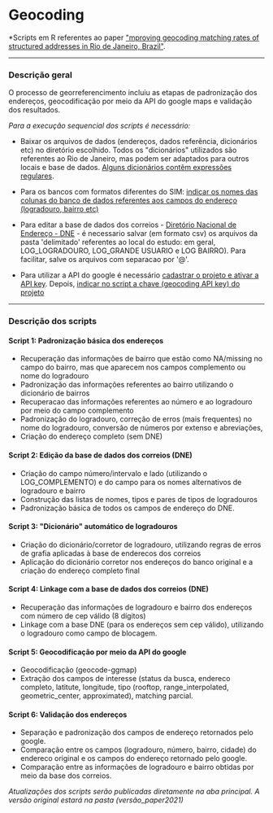 # **Geocoding**
*Scripts em R referentes ao paper ["mproving geocoding matching rates of structured addresses in Rio de Janeiro, Brazil"](https://www.scielosp.org/article/csp/2021.v37n7/e00039321/).
 
__________________________________________________________________________________________________________

### **Descrição geral** 
O processo de georreferencimento incluiu as etapas de padronização dos endereços, geocodificação por meio da API do google maps e validação dos resultados.

*Para a execução sequencial dos scripts é necessário:*

- Baixar os arquivos de dados (endereços, dados referência, dicionários etc) no diretório escolhido. 
 Todos os "dicionários" utilizados são referentes ao Rio de Janeiro, mas podem ser adaptados para outros locais e base de dados.
 [Alguns dicionários contêm expressões regulares](https://raw.githubusercontent.com/rstudio/cheatsheets/master/regex.pdf).

- Para os bancos com formatos diferentes do SIM: [indicar os nomes das colunas do banco de dados referentes aos campos do endereço (logradouro, bairro etc)](https://github.com/direcprovisorio/geocoding/blob/00e4e007b41e06209c8e4fc36329198836c61e17/script1_padronizacao.R#L38-L53)


- Para editar a base de dados dos correios - [Diretório Nacional de Endereço - DNE](http://shopping.correios.com.br/wbm/store/script/wbm2400902p01.aspx?cd_company=ErZW8Dm9i54=&cd_department=SsNp3FlaUpM=) - é necessario salvar (em formato csv) os arquivos da pasta 'delimitado' referentes ao local do estudo: em geral, LOG_LOGRADOURO,      LOG_GRANDE USUARIO e LOG BAIRRO). Para facilitar, salve os arquivos com separacao por '@'.

-  Para utilizar a API do google é necessário [cadastrar o projeto e ativar a API key](https://developers.google.com/maps/documentation/geocoding/start). 
Depois, [indicar no script a chave (geocoding API key) do projeto](https://github.com/direcprovisorio/geocoding/blob/f78cc70386aaf658242329340954602071386725/script5_geocoding_googleAPI.R#L31-L33)

__________________________________________________________________________________________________________

### **Descrição dos scripts**

#### Script 1: **Padronização básica dos endereços** 

- Recuperação das informações de bairro que estão como NA/missing no campo do bairro, mas que aparecem nos campos complemento ou nome do logradouro
- Padronização das informações referentes ao bairro utilizando o dicionário de bairros 
- Recuperacao das informações referentes ao número e ao logradouro por meio do campo complemento
- Padronização do logradouro, correção de erros (mais frequentes) no nome do logradouro, conversão de números por extenso e abreviações, 
- Criação do endereço completo (sem DNE)

#### Script 2: **Edição da base de dados dos correios (DNE)**

- Criação do campo número/intervalo e lado (utilizando o LOG_COMPLEMENTO) e do campo para os nomes alternativos de logradouro e bairro
- Construção das listas de nomes, tipos e pares de tipos de logradouros 
- Padronização básica de todos os campos de endereço do DNE.

#### Script 3: **"Dicionário" automático de logradouros** 

- Criação do dicionário/corretor de logradouro, utilizando regras de erros de grafia aplicadas à base de enderecos dos correios
- Aplicação do dicionário corretor nos endereços do banco original e a criação do endereço completo final 

#### Script 4: **Linkage com a base de dados dos correios (DNE)**

- Recuperação das informações de logradouro e bairro dos endereços com número de cep válido (8 dígitos)
- Linkage com a base DNE (para os endereços sem cep válido), utilizando o logradouro como campo de blocagem.

#### Script 5: **Geocodificação por meio da API do google** 

- Geocodificação (geocode-ggmap)
- Extração dos campos de interesse (status da busca, endereco completo, latitute, longitude, tipo (rooftop, range_interpolated, geometric_center, approximated), matching parcial.

#### Script 6: **Validação dos endereços** 

- Separação e padronização dos campos de endereço retornados pelo google.
- Comparação entre os campos (logradouro, número, bairro, cidade) do endereco original e os campos do endereço retornado pelo google.
- Comparação entre as informações de logradouro e bairro obtidas por meio da base dos correios. 


*Atualizações dos scripts serão publicadas diretamente na aba principal. A versão original estará na pasta (versão_paper2021)*
